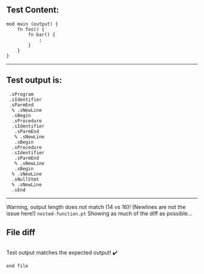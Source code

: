 
Test Content: 
-------------------------
```
mod main (output) {
    fn foo() {
        fn bar() {
            ;
        }
    }
}
```
------------------------
Test output is: 
-------------------------
```
 .sProgram
 .sIdentifier
 .sParmEnd
  % .sNewLine
  .sBegin
  .sProcedure
  .sIdentifier
   .sParmEnd
   % .sNewLine
   .sBegin
  .sProcedure
  .sIdentifier
   .sParmEnd
   % .sNewLine
   .sBegin
  % .sNewLine
  .sNullStmt
  % .sNewLine
  .sEnd

```
------------------------
Warning, output length does not match (14 vs 16)!  (Newlines are not the issue here!) `nested-function.pt`
Showing as much of the diff as possible...

File diff
-------------------------
```diff

```
Test output matches the expected output! :heavy_check_mark:

```
end file
